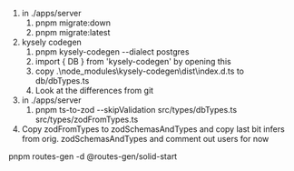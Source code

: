 1. in ./apps/server
   1. pnpm migrate:down
   2. pnpm migrate:latest
2. kysely codegen
   1. pnpm kysely-codegen --dialect postgres
   2. import { DB } from 'kysely-codegen' by opening this
   3. copy .\node_modules\kysely-codegen\dist\index.d.ts to db/dbTypes.ts
   4. Look at the differences from git
3. in ./apps/server
   1. pnpm ts-to-zod --skipValidation src/types/dbTypes.ts src/types/zodFromTypes.ts
4. Copy zodFromTypes to zodSchemasAndTypes and copy last bit infers from orig. zodSchemasAndTypes and comment out users for now

pnpm routes-gen -d @routes-gen/solid-start
